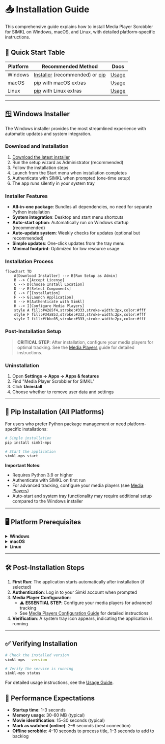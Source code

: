 # 📥 Installation Guide

This comprehensive guide explains how to install Media Player Scrobbler for SIMKL on Windows, macOS, and Linux, with detailed platform-specific instructions.

## 🚀 Quick Start Table

| Platform | Recommended Method | Docs |
|----------|-------------------|------|
| Windows  | [Installer](#windows-installer) (recommended) or [pip](#pip-installation) | [Usage](usage.md) |
| macOS    | [pip](#pip-installation) with macOS extras | [Usage](usage.md) |
| Linux    | [pip](#pip-installation) with Linux extras | [Usage](usage.md) |

---

## 🪟 Windows Installer

The Windows installer provides the most streamlined experience with automatic updates and system integration.

### Download and Installation

1. [Download the latest installer](https://github.com/kavinthangavel/media-player-scrobbler-for-simkl/releases/latest)
2. Run the setup wizard as Administrator (recommended)
3. Follow the installation steps
4. Launch from the Start menu when installation completes
5. Authenticate with SIMKL when prompted (one-time setup)
6. The app runs silently in your system tray

### Installer Features

- **All-in-one package**: Bundles all dependencies, no need for separate Python installation
- **System integration**: Desktop and start menu shortcuts
- **Auto-start option**: Automatically run on Windows startup (recommended)
- **Auto-update system**: Weekly checks for updates (optional but recommended)
- **Simple updates**: One-click updates from the tray menu
- **Minimal footprint**: Optimized for low resource usage

### Installation Process

```mermaid
flowchart TD
    A[Download Installer] --> B[Run Setup as Admin]
    B --> C[Accept License]
    C --> D[Choose Install Location]
    D --> E[Select Components]
    E --> F[Installation]
    F --> G[Launch Application]
    G --> H[Authenticate with Simkl]
    H --> I[Configure Media Players]
    style A fill:#4285f4,stroke:#333,stroke-width:2px,color:#fff
    style F fill:#34a853,stroke:#333,stroke-width:2px,color:#fff
    style I fill:#fbbc05,stroke:#333,stroke-width:2px,color:#fff
```

### Post-Installation Setup

> **CRITICAL STEP**: After installation, configure your media players for optimal tracking. See the [Media Players](media-players.md) guide for detailed instructions.

### Uninstallation

1. Open **Settings → Apps → Apps & features**
2. Find "Media Player Scrobbler for SIMKL"
3. Click **Uninstall**
4. Choose whether to remove user data and settings

---

## 🐍 Pip Installation (All Platforms)

For users who prefer Python package management or need platform-specific installations:

```bash
# Simple installation
pip install simkl-mps

# Start the application
simkl-mps start
```

**Important Notes**:
- Requires Python 3.9 or higher
- Authenticate with SIMKL on first run
- For advanced tracking, configure your media players (see [Media Players](media-players.md))
- Auto-start and system tray functionality may require additional setup compared to the Windows installer

---

## 🖥️ Platform Prerequisites

<details>
<summary><b>Windows</b></summary>

**For Windows Installer:**
- Windows 10/11 (recommended)
- Administrator rights for installation
- No additional requirements

**For pip installation:**
- Python 3.9 or higher
- pip package manager
</details>

<details>
<summary><b>macOS</b></summary>

Install with macOS-specific dependencies:
```bash
pip install "simkl-mps[macos]"
```

Requirements:
- macOS 10.14 or higher
- Python 3.9 or higher
- For system tray functionality: `rumps` package (included in extras)
</details>

<details>
<summary><b>Linux</b></summary>

Install required system dependencies first (example for Ubuntu/Debian):
```bash
sudo apt install python3-pip wmctrl xdotool python3-gi gir1.2-gtk-3.0 libnotify-bin
```

Then install with Linux extras:
```bash
pip install "simkl-mps[linux]"
```

For other distributions, install equivalent packages for:
- Window management (wmctrl, xdotool)
- Notifications (libnotify)
- GTK integration (if using desktop environment)
</details>

---

## 🛠️ Post-Installation Steps

1. **First Run**: The application starts automatically after installation (if selected)
2. **Authentication**: Log in to your Simkl account when prompted
3. **Media Player Configuration**: 
   - ⚠️ **ESSENTIAL STEP**: Configure your media players for advanced tracking
   - See [Media Players Configuration Guide](media-players.md) for detailed instructions
4. **Verification**: A system tray icon appears, indicating the application is running

---

## ✅ Verifying Installation

```bash
# Check the installed version
simkl-mps --version

# Verify the service is running
simkl-mps status
```

For detailed usage instructions, see the [Usage Guide](usage.md).

## 🚦 Performance Expectations

- **Startup time**: 1-3 seconds
- **Memory usage**: 30-60 MB (typical)
- **Movie identification**: 15–30 seconds (typical)
- **Mark as watched (online)**: 2–8 seconds (best connection)
- **Offline scrobble**: 4–10 seconds to process title, 1–3 seconds to add to backlog
